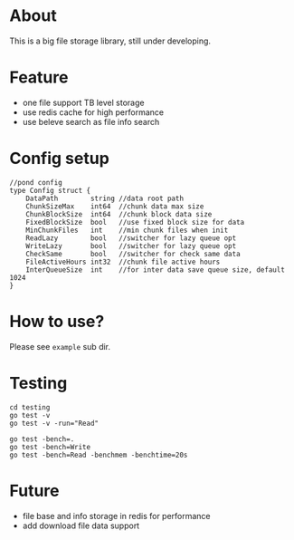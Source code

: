 # About
This is a big file storage library, still under developing.

# Feature
- one file support TB level storage
- use redis cache for high performance
- use beleve search as file info search

# Config setup
```
//pond config
type Config struct {
    DataPath        string //data root path
	ChunkSizeMax    int64  //chunk data max size
	ChunkBlockSize  int64  //chunk block data size
	FixedBlockSize  bool   //use fixed block size for data
	MinChunkFiles	int    //min chunk files when init
	ReadLazy        bool   //switcher for lazy queue opt
	WriteLazy       bool   //switcher for lazy queue opt
	CheckSame       bool   //switcher for check same data
	FileActiveHours int32  //chunk file active hours
	InterQueueSize  int	   //for inter data save queue size, default 1024
}
```

# How to use?
Please see `example` sub dir.

# Testing
```
cd testing
go test -v
go test -v -run="Read"

go test -bench=.
go test -bench=Write
go test -bench=Read -benchmem -benchtime=20s

```

# Future
- file base and info storage in redis for performance
- add download file data support